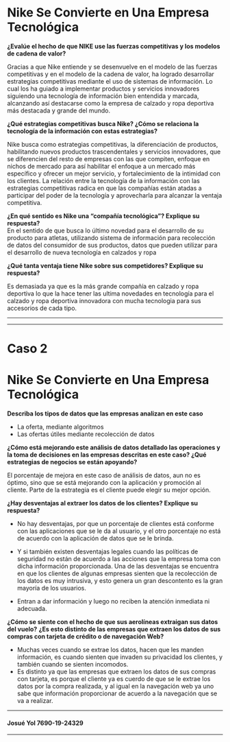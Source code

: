 # Nike Se Convierte en Una Empresa Tecnológica  

**¿Evalúe el hecho de que NIKE use las fuerzas competitivas y los modelos de cadena de valor?**     

Gracias a que Nike entiende y se desenvuelve en el modelo de las fuerzas competitivas y en el modelo de la cadena de valor, ha logrado desarrollar estrategias competitivas mediante el uso de sistemas de información. Lo cual los ha guiado a implementar productos y servicios innovadores siguiendo una tecnología de información bien entendida y marcada, alcanzando así destacarse como la empresa de calzado y ropa deportiva más destacada y grande del mundo.     

**¿Qué estrategias competitivas busca Nike? ¿Cómo se relaciona la tecnología de la información con estas estrategias?** 

Nike busca como estrategias competitivas, la diferenciación de productos, habilitando nuevos productos trascendentales y servicios innovadores, que se diferencien del resto de empresas con las que compiten, enfoque en nichos de mercado para así habilitar el enfoque a un mercado más específico y ofrecer un mejor servicio, y fortalecimiento de la intimidad con los clientes. La relación entre la tecnología de la información con las estrategias competitivas radica en que las compañías están atadas a participar del poder de la tecnología y aprovecharla para alcanzar la ventaja competitiva.

**¿En qué sentido es Nike una “compañía tecnológica”? Explique su respuesta?**      
En el sentido de que busca lo último novedad para el desarrollo de su producto para atletas, utilizando sistema de información para recolección de datos del consumidor de sus productos, datos que pueden utilizar para el desarrollo de nueva tecnología en calzados y ropa

**¿Qué tanta ventaja tiene Nike sobre sus competidores? Explique su respuesta?**    

Es demasiada ya que es la más grande compañía en calzado y ropa deportiva lo que la hace tener las ultima novedades en tecnología para el calzado y ropa deportiva innovadora con mucha tecnologia para sus accesorios de cada tipo.

   ----------------------------------------------------------------     
   ----------------------------------------------------------------             
   # Caso 2 

# Nike Se Convierte en Una Empresa Tecnológica  

**Describa los tipos de datos que las empresas analizan en este caso**         

-	La oferta, mediante algoritmos
-	Las ofertas útiles mediante recolección de datos    

**¿Cómo está mejorando este análisis de datos detallado las operaciones y   la toma de decisiones en las empresas descritas en este caso? ¿Qué estrategias de negocios se están apoyando?**     

El porcentaje de mejora en este caso de análisis de datos, aun no es óptimo, sino que se está mejorando con la aplicación y promoción al cliente.
Parte de la estrategia es el cliente puede elegir su mejor opción.  

**¿Hay desventajas al extraer los datos de los clientes? Explique su respuesta?**   
-	No hay desventajas, por que un porcentaje de clientes está conforme con las aplicaciones que se le da al usuario, y el otro porcentaje no está de acuerdo con la aplicación de datos que se le brinda.

-	Y si también existen desventajas legales cuando las políticas de seguridad no están de acuerdo a las acciones que la empresa toma con dicha información proporcionada. Una de las desventajas se encuentra en que los clientes de algunas empresas sienten que la recolección de los datos es muy intrusiva, y esto genera un gran descontento es la gran mayoría de los usuarios. 

-	Entran a dar información y luego no reciben la atención inmediata ni adecuada.

**¿Cómo se siente con el hecho de que sus aerolíneas extraigan sus datos del vuelo?**
**¿Es esto distinto de las empresas que extraen los datos de sus compras con tarjeta de crédito o de navegación Web?**  

-	Muchas veces cuando se extrae los datos, hacen que les manden información, es cuando sienten que invaden su privacidad los clientes, y también cuando se sienten incomodos.
-	Es distinto ya que las empresas que extraen los datos de sus compras con tarjeta, es porque el cliente ya es cuerdo de que se le extrae los datos por la compra realizada, y al igual en la navegación web ya uno sabe que información proporcionar de acuerdo a la navegación que se va a realizar.  

----   
#### Josué Yol 7690-19-24329 
----













